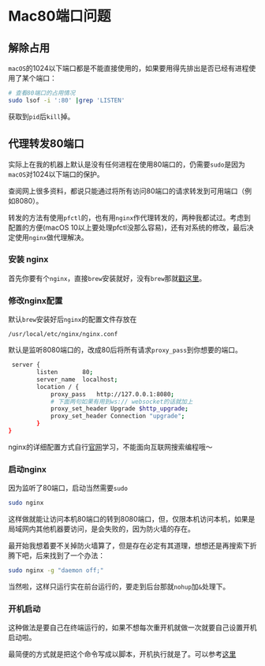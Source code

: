 # Mac80端口问题

## 解除占用

`macOS`的1024以下端口都是不能直接使用的，如果要用得先排出是否已经有进程使用了某个端口：

``` sh
# 查看80端口的占用情况
sudo lsof -i ':80' |grep 'LISTEN'
```

获取到`pid`后`kill`掉。

## 代理转发80端口

实际上在我的机器上默认是没有任何进程在使用80端口的，仍需要`sudo`是因为`macOS`对1024以下端口的保护。

查阅网上很多资料，都说只能通过将所有访问80端口的请求转发到可用端口（例如8080）。

转发的方法有使用`pfctl`的，也有用`nginx`作代理转发的，两种我都试过。考虑到配置的方便(macOS 10以上要处理pfctl没那么容易)，还有对系统的修改，最后决定使用`nginx`做代理解决。

### 安装 nginx

首先你要有个`nginx`，直接`brew`安装就好，没有`brew`那就[戳这里](https://brew.sh/index_zh-cn)。

### 修改nginx配置

默认`brew`安装好后`nginx`的配置文件存放在
```
/usr/local/etc/nginx/nginx.conf
```

默认是监听8080端口的，改成80后将所有请求`proxy_pass`到你想要的端口。

``` sh
 server {
        listen       80;
        server_name  localhost;
        location / {
            proxy_pass   http://127.0.0.1:8080;
            # 下面两句如果有用到ws:// websocket的话就加上
            proxy_set_header Upgrade $http_upgrade;
            proxy_set_header Connection "upgrade";
        }
}
```
nginx的详细配置方式自行[官网](https://nginx.org/en/docs/)学习，不能面向互联网搜索编程哦～

### 启动nginx

因为监听了80端口，启动当然需要`sudo`
``` sh
sudo nginx
```
这样做就能让访问本机80端口的转到8080端口，但，仅限本机访问本机，如果是局域网内其他机器要访问，是会失败的，因为防火墙的存在。

最开始我想着要不关掉防火墙算了，但是存在必定有其道理，想想还是再搜索下折腾下吧，后来找到了一个办法：

``` sh
sudo nginx -g "daemon off;"
```

当然啦，这样只运行实在前台运行的，要走到后台那就`nohup`加`&`处理下。

### 开机启动

这种做法是要自己在终端运行的，如果不想每次重开机就做一次就要自己设置开机启动啦。

最简便的方式就是把这个命令写成以脚本，开机执行就是了。可以参考[这里](http://makaiqian.com/setting-boot/)
